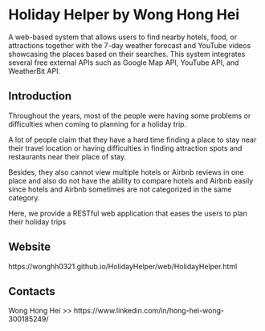 <h1>Holiday Helper by Wong Hong Hei</h1>

<p>A web-based system that allows users to find nearby hotels, food, or attractions together with the 7-day weather forecast and YouTube videos showcasing the places based on their searches. This system integrates several free external APIs such as Google Map API, YouTube API, and WeatherBit API.</p>
<h2>Introduction</h2>
<p>Throughout the years, most of the people were having some problems or
difficulties when coming to planning for a holiday trip.</p>
<p>A lot of people claim that they have a hard time finding a place to
stay near their travel location or having difficulties in finding attraction
spots and restaurants near their place of stay.</p>
<p>Besides, they also cannot view multiple hotels or Airbnb reviews in
one place and also do not have the ability to compare hotels and Airbnb
easily since hotels and Airbnb sometimes are not categorized in the same
category.</p>
<p>Here, we provide a RESTful web application that eases the users to plan
their holiday trips</p>

<h2>Website</h2>
<p>https://wonghh0321.github.io/HolidayHelper/web/HolidayHelper.html</p>

<h2>Contacts</h2>
<p>Wong Hong Hei >> https://www.linkedin.com/in/hong-hei-wong-300185249/</p>
